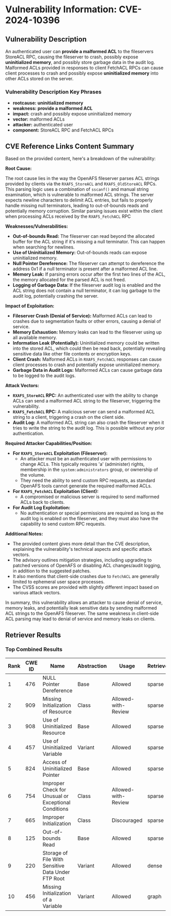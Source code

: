# Vulnerability Information: CVE-2024-10396

## Vulnerability Description
An authenticated user can **provide a malformed ACL** to the fileservers StoreACL RPC, causing the fileserver to crash, possibly expose **uninitialized memory**, and possibly store garbage data in the audit log. Malformed ACLs provided in responses to client FetchACL RPCs can cause client processes to crash and possibly expose **uninitialized memory** into other ACLs stored on the server.

### Vulnerability Description Key Phrases
- **rootcause:** **uninitialized memory**
- **weakness:** **provide a malformed ACL**
- **impact:** crash and possibly expose uninitialized memory
- **vector:** malformed ACLs
- **attacker:** authenticated user
- **component:** StoreACL RPC and FetchACL RPCs

## CVE Reference Links Content Summary
Based on the provided content, here's a breakdown of the vulnerability:

**Root Cause:**

The root cause lies in the way the OpenAFS fileserver parses ACL strings provided by clients via the `RXAFS_StoreACL` and `RXAFS_OldStoreACL` RPCs. This parsing logic uses a combination of `sscanf()` and manual string examination, which is vulnerable to malformed ACL strings. The server expects newline characters to delimit ACL entries, but fails to properly handle missing null terminators, leading to out-of-bounds reads and potentially memory corruption.  Similar parsing issues exist within the client when processing ACLs received by the `RXAFS_FetchACL` RPC

**Weaknesses/Vulnerabilities:**

*   **Out-of-bounds Read:** The fileserver can read beyond the allocated buffer for the ACL string if it's missing a null terminator. This can happen when searching for newlines.
*   **Use of Uninitialized Memory:** Out-of-bounds reads can expose uninitialized memory.
*   **Null Pointer Dereference:** The fileserver can attempt to dereference the address 0x1 if a null terminator is present after a malformed ACL line.
*   **Memory Leak:** If parsing errors occur after the first two lines of the ACL, the memory allocated for the parsed ACL is not freed.
*  **Logging of Garbage Data:** If the fileserver audit log is enabled and the ACL string does not contain a null terminator, it can log garbage to the audit log, potentially crashing the server.

**Impact of Exploitation:**

*   **Fileserver Crash (Denial of Service):** Malformed ACLs can lead to crashes due to segmentation faults or other errors, causing a denial of service.
*   **Memory Exhaustion:** Memory leaks can lead to the fileserver using up all available memory.
*   **Information Leak (Potentially):** Uninitialized memory could be written into the stored ACL, which could then be read back, potentially revealing sensitive data like other file contents or encryption keys.
*   **Client Crash:** Malformed ACLs in `RXAFS_FetchACL` responses can cause client processes to crash and potentially expose uninitialized memory.
*   **Garbage Data in Audit Logs:** Malformed ACLs can cause garbage data to be logged to the audit logs.

**Attack Vectors:**

*   **`RXAFS_StoreACL` RPC:** An authenticated user with the ability to change ACLs can send a malformed ACL string to the fileserver, triggering the vulnerability.
*   **`RXAFS_FetchACL` RPC:** A malicious server can send a malformed ACL string to a client, triggering a crash on the client side.
*   **Audit Log:** A malformed ACL string can also crash the fileserver when it tries to write the string to the audit log. This is possible without any prior authentication.

**Required Attacker Capabilities/Position:**

*   **For `RXAFS_StoreACL` Exploitation (Fileserver):**
    *   An attacker must be an authenticated user with permissions to change ACLs. This typically requires 'a' (administer) rights, membership in the `system:administrators` group, or ownership of the volume.
    *   They need the ability to send custom RPC requests, as standard OpenAFS tools cannot generate the required malformed ACLs.
*   **For `RXAFS_FetchACL` Exploitation (Client):**
     * A compromised or malicious server is required to send malformed ACLs back to clients.
*   **For Audit Log Exploitation:**
    * No authentication or special permissions are required as long as the audit log is enabled on the fileserver, and they must also have the capability to send custom RPC requests.

**Additional Notes:**

* The provided content gives more detail than the CVE description, explaining the vulnerability's technical aspects and specific attack vectors.
*   The advisory outlines mitigation strategies, including upgrading to patched versions of OpenAFS or disabling ACL changes/audit logging, in addition to the suggested patches.
*   It also mentions that client-side crashes due to `FetchACL` are generally limited to ephemeral user space processes.
* The CVSS scores are provided with slightly different impact based on various attack vectors.

In summary, this vulnerability allows an attacker to cause denial of service, memory leaks, and potentially leak sensitive data by sending malformed ACL strings to the OpenAFS fileserver. The same weakness in client-side ACL parsing may lead to denial of service and memory leaks on clients.

## Retriever Results

### Top Combined Results

| Rank | CWE ID | Name | Abstraction | Usage  | Retrievers | Individual Scores |
|------|--------|------|-------------|-------|------------|-------------------|
| 1 | 476 | NULL Pointer Dereference | Base | Allowed | sparse | 0.351 |
| 2 | 909 | Missing Initialization of Resource | Class | Allowed-with-Review | sparse | 0.347 |
| 3 | 908 | Use of Uninitialized Resource | Base | Allowed | sparse | 0.334 |
| 4 | 457 | Use of Uninitialized Variable | Variant | Allowed | sparse | 0.321 |
| 5 | 824 | Access of Uninitialized Pointer | Base | Allowed | sparse | 0.308 |
| 6 | 754 | Improper Check for Unusual or Exceptional Conditions | Class | Allowed-with-Review | sparse | 0.298 |
| 7 | 665 | Improper Initialization | Class | Discouraged | sparse | 0.296 |
| 8 | 125 | Out-of-bounds Read | Base | Allowed | sparse | 0.291 |
| 9 | 220 | Storage of File With Sensitive Data Under FTP Root | Variant | Allowed | dense | 0.498 |
| 10 | 456 | Missing Initialization of a Variable | Variant | Allowed | graph | 0.003 |

